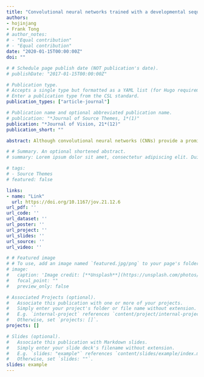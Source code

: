 ```yaml
---
title: "Convolutional neural networks trained with a developmental sequence of blurry to clear images reveal core differences between face and object processing"
authors:
- hojinjang
- Frank Tong
# author_notes:
# - "Equal contribution"
# - "Equal contribution"
date: "2020-01-15T00:00:00Z"
doi: ""

# # Schedule page publish date (NOT publication's date).
# publishDate: "2017-01-15T00:00:00Z"

# Publication type.
# Accepts a single type but formatted as a YAML list (for Hugo requirements).
# Enter a publication type from the CSL standard.
publication_types: ["article-journal"]

# Publication name and optional abbreviated publication name.
# publication: "*Journal of Source Themes, 1*(1)"
publication: "*Journal of Vision, 21*(12)"
publication_short: ""

abstract: Although convolutional neural networks (CNNs) provide a promising model for understanding human vision, most CNNs lack robustness to challenging viewing conditions, such as image blur, whereas human vision is much more reliable. Might robustness to blur be attributable to vision during infancy, given that acuity is initially poor but improves considerably over the first several months of life? Here, we evaluated the potential consequences of such early experiences by training CNN models on face and object recognition tasks while gradually reducing the amount of blur applied to the training images. For CNNs trained on blurry to clear faces, we observed sustained robustness to blur, consistent with a recent report by Vogelsang and colleagues (2018). By contrast, CNNs trained with blurry to clear objects failed to retain robustness to blur. Further analyses revealed that the spatial frequency tuning of the two CNNs was profoundly different. The blurry to clear face-trained network successfully retained a preference for low spatial frequencies, whereas the blurry to clear object-trained CNN exhibited a progressive shift toward higher spatial frequencies. Our findings provide novel computational evidence showing how face recognition, unlike object recognition, allows for more holistic processing. Moreover, our results suggest that blurry vision during infancy is insufficient to account for the robustness of adult vision to blurry objects.

# # Summary. An optional shortened abstract.
# summary: Lorem ipsum dolor sit amet, consectetur adipiscing elit. Duis posuere tellus ac convallis placerat. Proin tincidunt magna sed ex sollicitudin condimentum.

# tags:
# - Source Themes
# featured: false

links:
- name: "Link"
  url: https://doi.org/10.1167/jov.21.12.6
url_pdf: ''
url_code: ''
url_dataset: ''
url_poster: ''
url_project: ''
url_slides: ''
url_source: ''
url_video: ''

# # Featured image
# # To use, add an image named `featured.jpg/png` to your page's folder. 
# image:
#   caption: 'Image credit: [**Unsplash**](https://unsplash.com/photos/jdD8gXaTZsc)'
#   focal_point: ""
#   preview_only: false

# Associated Projects (optional).
#   Associate this publication with one or more of your projects.
#   Simply enter your project's folder or file name without extension.
#   E.g. `internal-project` references `content/project/internal-project/index.md`.
#   Otherwise, set `projects: []`.
projects: []

# Slides (optional).
#   Associate this publication with Markdown slides.
#   Simply enter your slide deck's filename without extension.
#   E.g. `slides: "example"` references `content/slides/example/index.md`.
#   Otherwise, set `slides: ""`.
slides: example
---
```


<!-- {{% callout note %}}
Click the *Cite* button above to demo the feature to enable visitors to import publication metadata into their reference management software.
{{% /callout %}}

{{% callout note %}}
Create your slides in Markdown - click the *Slides* button to check out the example.
{{% /callout %}}

Add the publication's **full text** or **supplementary notes** here. You can use rich formatting such as including [code, math, and images](https://docs.hugoblox.com/content/writing-markdown-latex/). -->
